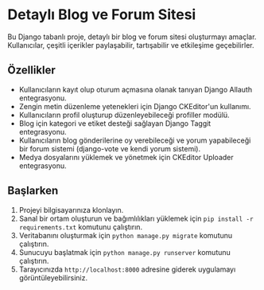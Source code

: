 # Detaylı Blog ve Forum Sitesi

Bu Django tabanlı proje, detaylı bir blog ve forum sitesi oluşturmayı amaçlar. Kullanıcılar, çeşitli içerikler paylaşabilir, tartışabilir ve etkileşime geçebilirler.

## Özellikler

- Kullanıcıların kayıt olup oturum açmasına olanak tanıyan Django Allauth entegrasyonu.
- Zengin metin düzenleme yetenekleri için Django CKEditor'un kullanımı.
- Kullanıcıların profil oluşturup düzenleyebileceği profiller modülü.
- Blog için kategori ve etiket desteği sağlayan Django Taggit entegrasyonu.
- Kullanıcıların blog gönderilerine oy verebileceği ve yorum yapabileceği bir forum sistemi (django-vote ve kendi yorum sistemi).
- Medya dosyalarını yüklemek ve yönetmek için CKEditor Uploader entegrasyonu.

## Başlarken

1. Projeyi bilgisayarınıza klonlayın.
2. Sanal bir ortam oluşturun ve bağımlılıkları yüklemek için `pip install -r requirements.txt` komutunu çalıştırın.
3. Veritabanını oluşturmak için `python manage.py migrate` komutunu çalıştırın.
4. Sunucuyu başlatmak için `python manage.py runserver` komutunu çalıştırın.
5. Tarayıcınızda `http://localhost:8000` adresine giderek uygulamayı görüntüleyebilirsiniz.

